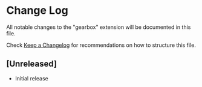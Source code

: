 # Change Log

All notable changes to the "gearbox" extension will be documented in this file.

Check [Keep a Changelog](http://keepachangelog.com/) for recommendations on how to structure this file.

## [Unreleased]

- Initial release